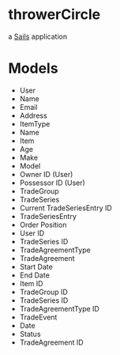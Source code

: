 # throwerCircle

a [Sails](http://sailsjs.org) application

# Models

 - User
  - Name
  - Email
  - Address
 - ItemType
  - Name
 - Item
  - Age
  - Make
  - Model
  - Owner ID (User)
  - Possessor ID (User)
 - TradeGroup
 - TradeSeries
  - Current TradeSeriesEntry ID
 - TradeSeriesEntry
  - Order Position
  - User ID
  - TradeSeries ID
 - TradeAgreementType
 - TradeAgreement
  - Start Date
  - End Date
  - Item ID
  - TradeGroup ID
  - TradeSeries ID
  - TradeAgreementType ID
 - TradeEvent
  - Date
  - Status
  - TradeAgreement ID
